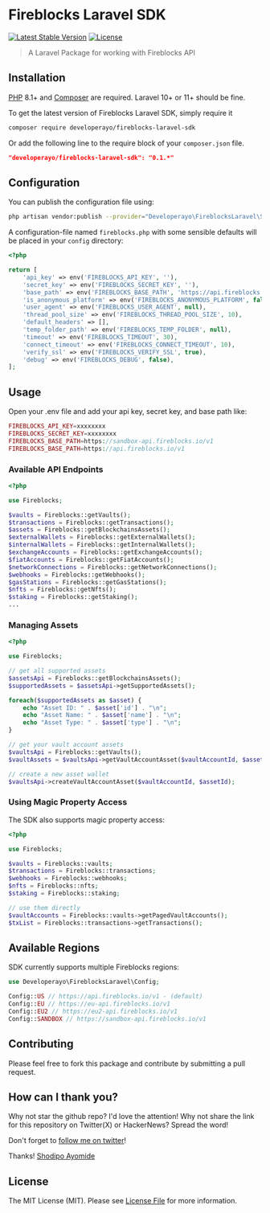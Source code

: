 # Fireblocks Laravel SDK

[![Latest Stable Version](https://poser.pugx.org/developerayo/fireblocks-laravel-sdk/v/stable.svg)](https://packagist.org/packages/developerayo/fireblocks-laravel-sdk)
[![License](https://poser.pugx.org/developerayo/fireblocks-laravel-sdk/license.svg)](LICENSE.md)

> A Laravel Package for working with Fireblocks API

## Installation

[PHP](https://php.net) 8.1+ and [Composer](https://getcomposer.org) are required. Laravel 10+ or 11+ should be fine.

To get the latest version of Fireblocks Laravel SDK, simply require it

```bash
composer require developerayo/fireblocks-laravel-sdk
```

Or add the following line to the require block of your `composer.json` file.

```json
"developerayo/fireblocks-laravel-sdk": "0.1.*"
```

## Configuration

You can publish the configuration file using:

```bash
php artisan vendor:publish --provider="Developerayo\FireblocksLaravel\ServiceProvider"
```

A configuration-file named `fireblocks.php` with some sensible defaults will be placed in your `config` directory:

```php
<?php

return [
    'api_key' => env('FIREBLOCKS_API_KEY', ''),
    'secret_key' => env('FIREBLOCKS_SECRET_KEY', ''),
    'base_path' => env('FIREBLOCKS_BASE_PATH', 'https://api.fireblocks.io/v1'),
    'is_anonymous_platform' => env('FIREBLOCKS_ANONYMOUS_PLATFORM', false),
    'user_agent' => env('FIREBLOCKS_USER_AGENT', null),
    'thread_pool_size' => env('FIREBLOCKS_THREAD_POOL_SIZE', 10),
    'default_headers' => [],
    'temp_folder_path' => env('FIREBLOCKS_TEMP_FOLDER', null),
    'timeout' => env('FIREBLOCKS_TIMEOUT', 30),
    'connect_timeout' => env('FIREBLOCKS_CONNECT_TIMEOUT', 10),
    'verify_ssl' => env('FIREBLOCKS_VERIFY_SSL', true),
    'debug' => env('FIREBLOCKS_DEBUG', false),
];
```

## Usage

Open your .env file and add your api key, secret key, and base path like:

```php
FIREBLOCKS_API_KEY=xxxxxxxx
FIREBLOCKS_SECRET_KEY=xxxxxxxx
FIREBLOCKS_BASE_PATH=https://sandbox-api.fireblocks.io/v1
FIREBLOCKS_BASE_PATH=https://api.fireblocks.io/v1
```

### Available API Endpoints

```php
<?php

use Fireblocks;

$vaults = Fireblocks::getVaults();
$transactions = Fireblocks::getTransactions();
$assets = Fireblocks::getBlockchainsAssets();
$externalWallets = Fireblocks::getExternalWallets();
$internalWallets = Fireblocks::getInternalWallets();
$exchangeAccounts = Fireblocks::getExchangeAccounts();
$fiatAccounts = Fireblocks::getFiatAccounts();
$networkConnections = Fireblocks::getNetworkConnections();
$webhooks = Fireblocks::getWebhooks();
$gasStations = Fireblocks::getGasStations();
$nfts = Fireblocks::getNfts();
$staking = Fireblocks::getStaking();
...
```

### Managing Assets

```php
<?php

use Fireblocks;

// get all supported assets
$assetsApi = Fireblocks::getBlockchainsAssets();
$supportedAssets = $assetsApi->getSupportedAssets();

foreach($supportedAssets as $asset) {
    echo "Asset ID: " . $asset['id'] . "\n";
    echo "Asset Name: " . $asset['name'] . "\n";
    echo "Asset Type: " . $asset['type'] . "\n";
}

// get your vault account assets
$vaultsApi = Fireblocks::getVaults();
$vaultAssets = $vaultsApi->getVaultAccountAsset($vaultAccountId, $assetId);

// create a new asset wallet
$vaultsApi->createVaultAccountAsset($vaultAccountId, $assetId);
```

### Using Magic Property Access

The SDK also supports magic property access:

```php
<?php

use Fireblocks;

$vaults = Fireblocks::vaults;
$transactions = Fireblocks::transactions;
$webhooks = Fireblocks::webhooks;
$nfts = Fireblocks::nfts;
$staking = Fireblocks::staking;

// use them directly
$vaultAccounts = Fireblocks::vaults->getPagedVaultAccounts();
$txList = Fireblocks::transactions->getTransactions();
```

## Available Regions

SDK currently supports multiple Fireblocks regions:

```php
use Developerayo\FireblocksLaravel\Config;

Config::US // https://api.fireblocks.io/v1 - (default)
Config::EU // https://eu-api.fireblocks.io/v1
Config::EU2 // https://eu2-api.fireblocks.io/v1
Config::SANDBOX // https://sandbox-api.fireblocks.io/v1
```

## Contributing

Please feel free to fork this package and contribute by submitting a pull request.

## How can I thank you?

Why not star the github repo? I'd love the attention! Why not share the link for this repository on Twitter(X) or HackerNews? Spread the word!

Don't forget to [follow me on twitter](https://twitter.com/developerayo)!

Thanks!
[Shodipo Ayomide](https://shodipoayomide.com)

## License

The MIT License (MIT). Please see [License File](LICENSE.md) for more information.
